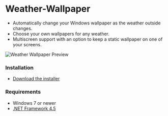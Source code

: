 # Weather-Wallpaper
* Automatically change your Windows wallpaper as the weather outside changes.
* Choose your own wallpapers for any weather.
* Multiscreen support with an option to keep a static wallpaper on one of your screens.

![Weather Wallpaper Preview](https://raw.githubusercontent.com/RStijn/Weather-Wallpaper/master/media/ww-preview.jpg)

### Installation ###
* [Download the installer](https://github.com/RStijn/Weather-Wallpaper/blob/master/WeatherWallpaper-installer.msi?raw=true)

### Requirements ###
* Windows 7 or newer
* [.NET Framework 4.5](https://www.microsoft.com/en-us/download/details.aspx?id=30653)

